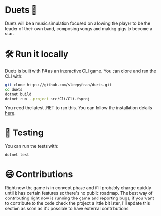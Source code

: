 # Duets 🎸

Duets will be a music simulation focused on allowing the player to be the leader of their own band, composing songs and making gigs to become a star.

# 🛠 Run it locally

Duets is built with F# as an interactive CLI game. You can clone and run the CLI with:

```bash
git clone https://github.com/sleepyfran/duets.git
cd duets
dotnet build
dotnet run --project src/Cli/Cli.fsproj
```

You need the latest .NET to run this. You can follow the installation details [here](https://dotnet.microsoft.com/download).

# 🧪 Testing

You can run the tests with:

```bash
dotnet test
```

# 😄 Contributions

Right now the game is in concept phase and it'll probably change quickly until it has certain features so there's no public roadmap. The best way of contributing right now is running the game and reporting bugs, if you want to contribute to the code check the project a little bit later, I'll update this section as soon as it's possible to have external contributions!
